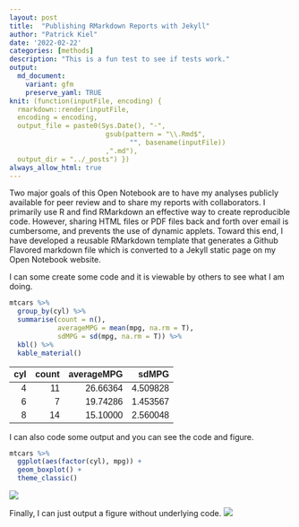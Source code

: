 ```yaml
---
layout: post
title:  "Publishing RMarkdown Reports with Jekyll"
author: "Patrick Kiel"
date: '2022-02-22'
categories: [methods]
description: "This is a fun test to see if tests work."
output:
  md_document:
    variant: gfm
    preserve_yaml: TRUE
knit: (function(inputFile, encoding) {
  rmarkdown::render(inputFile, 
  encoding = encoding, 
  output_file = paste0(Sys.Date(), "-",
                        gsub(pattern = "\\.Rmd$",
                              "", basename(inputFile))
                        ,".md"), 
  output_dir = "../_posts") })
always_allow_html: true
---
```


Two major goals of this Open Notebook are to have my analyses publicly
available for peer review and to share my reports with collaborators. I
primarily use R and find RMarkdown an effective way to create
reproducible code. However, sharing HTML files or PDF files back and
forth over email is cumbersome, and prevents the use of dynamic applets.
Toward this end, I have developed a reusable RMarkdown template that
generates a Github Flavored markdown file which is converted to a Jekyll
static page on my Open Notebook website.

I can some create some code and it is viewable by others to see what I
am doing.

``` r
mtcars %>%
  group_by(cyl) %>%
  summarise(count = n(),
            averageMPG = mean(mpg, na.rm = T),
            sdMPG = sd(mpg, na.rm = T)) %>%
  kbl() %>%
  kable_material()
```

<table class=" lightable-material" style="font-family: &quot;Source Sans Pro&quot;, helvetica, sans-serif; margin-left: auto; margin-right: auto;">
<thead>
<tr>
<th style="text-align:right;">
cyl
</th>
<th style="text-align:right;">
count
</th>
<th style="text-align:right;">
averageMPG
</th>
<th style="text-align:right;">
sdMPG
</th>
</tr>
</thead>
<tbody>
<tr>
<td style="text-align:right;">
4
</td>
<td style="text-align:right;">
11
</td>
<td style="text-align:right;">
26.66364
</td>
<td style="text-align:right;">
4.509828
</td>
</tr>
<tr>
<td style="text-align:right;">
6
</td>
<td style="text-align:right;">
7
</td>
<td style="text-align:right;">
19.74286
</td>
<td style="text-align:right;">
1.453567
</td>
</tr>
<tr>
<td style="text-align:right;">
8
</td>
<td style="text-align:right;">
14
</td>
<td style="text-align:right;">
15.10000
</td>
<td style="text-align:right;">
2.560048
</td>
</tr>
</tbody>
</table>

I can also code some output and you can see the code and figure.

``` r
mtcars %>%
  ggplot(aes(factor(cyl), mpg)) +
  geom_boxplot() +
  theme_classic()
```

![](/notebook/images/boxplotExample-1.png)<!-- -->

Finally, I can just output a figure without underlying code.
![](/notebook/images/lmExample-1.png)<!-- -->
